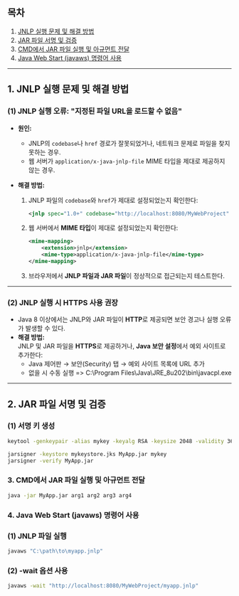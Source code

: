 ## **목차**
1. [JNLP 실행 문제 및 해결 방법](#1-jnlp-실행-문제-및-해결-방법)
2. [JAR 파일 서명 및 검증](#2-jar-파일-서명-및-검증)
3. [CMD에서 JAR 파일 실행 및 아규먼트 전달](#3-cmd에서-jar-파일-실행-및-아규먼트-전달)
4. [Java Web Start (javaws) 명령어 사용](#4-java-web-start-javaws-명령어-사용)

---

## **1. JNLP 실행 문제 및 해결 방법**

### **(1) JNLP 실행 오류: "지정된 파일 URL을 로드할 수 없음"**
- **원인:**  
  - JNLP의 `codebase`나 `href` 경로가 잘못되었거나, 네트워크 문제로 파일을 찾지 못하는 경우.
  - 웹 서버가 `application/x-java-jnlp-file` MIME 타입을 제대로 제공하지 않는 경우.

- **해결 방법:**  
  1. JNLP 파일의 `codebase`와 `href`가 제대로 설정되었는지 확인한다:
     ```xml
     <jnlp spec="1.0+" codebase="http://localhost:8080/MyWebProject" href="myapp.jnlp">
     ```

  2. 웹 서버에서 **MIME 타입**이 제대로 설정되었는지 확인한다:
     ```xml
     <mime-mapping>
         <extension>jnlp</extension>
         <mime-type>application/x-java-jnlp-file</mime-type>
     </mime-mapping>
     ```

  3. 브라우저에서 **JNLP 파일과 JAR 파일**이 정상적으로 접근되는지 테스트한다.

---

### **(2) JNLP 실행 시 HTTPS 사용 권장**
- Java 8 이상에서는 JNLP와 JAR 파일이 **HTTP**로 제공되면 보안 경고나 실행 오류가 발생할 수 있다.
- **해결 방법:**  
  JNLP 및 JAR 파일을 **HTTPS**로 제공하거나, **Java 보안 설정**에서 예외 사이트로 추가한다:
  - Java 제어판 → 보안(Security) 탭 → 예외 사이트 목록에 URL 추가
  - 없을 시 수동 실행 => C:\Program Files\Java\JRE_8u202\bin\javacpl.exe

---

## **2. JAR 파일 서명 및 검증**

### **(1) 서명 키 생성**
```bash
keytool -genkeypair -alias mykey -keyalg RSA -keysize 2048 -validity 365 -keystore mykeystore.jks

jarsigner -keystore mykeystore.jks MyApp.jar mykey
jarsigner -verify MyApp.jar
```

### **3. CMD에서 JAR 파일 실행 및 아규먼트 전달**
```bash
java -jar MyApp.jar arg1 arg2 arg3 arg4
```

### **4. Java Web Start (javaws) 명령어 사용**

### **(1) JNLP 파일 실행**
```bash
javaws "C:\path\to\myapp.jnlp"
```

### **(2) -wait 옵션 사용**
```bash
javaws -wait "http://localhost:8080/MyWebProject/myapp.jnlp"
```

